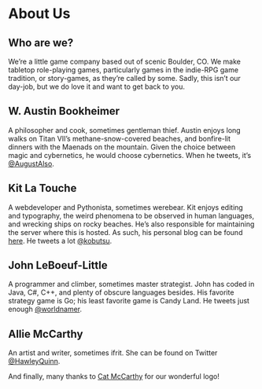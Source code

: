 About Us
========

Who are we?
-----------

We’re a little game company based out of scenic Boulder, CO. We make tabletop role-playing games, particularly games in the indie-RPG game tradition, or story-games, as they’re called by some. Sadly, this isn’t our day-job, but we do love it and want to get back to you.

W. Austin Bookheimer
--------------------

A philosopher and cook, sometimes gentleman thief. Austin enjoys long walks on Titan VII’s methane-snow-covered beaches, and bonfire-lit dinners with the Maenads on the mountain. Given the choice between magic and cybernetics, he would choose cybernetics. When he tweets, it’s [@AugustAlso](http://twitter.com/AugustAlso).

Kit La Touche
-------------

A webdeveloper and Pythonista, sometimes werebear. Kit enjoys editing and typography, the weird phenomena to be observed in human languages, and wrecking ships on rocky beaches. He’s also responsible for maintaining the server where this is hosted. As such, his personal blog can be found [here](http://transneptune.net/blog/). He tweets a lot [@kobutsu](http://twitter.com/kobutsu).

John LeBoeuf-Little
-------------------

A programmer and climber, sometimes master strategist. John has coded in Java, C#, C++, and plenty of obscure languages besides. His favorite strategy game is Go; his least favorite game is Candy Land. He tweets just enough [@worldnamer](http://twitter.com/worldnamer).

Allie McCarthy
--------------

An artist and writer, sometimes ifrit. She can be found on Twitter [@HawleyQuinn](http://twitter.com/HawleyQuinn).

And finally, many thanks to [Cat McCarthy](http://catmccarthy.com/) for our wonderful logo!

